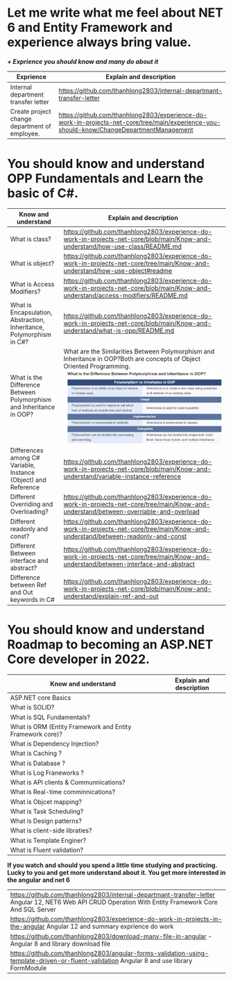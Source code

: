 


# Let me write what me feel about NET 6 and Entity Framework and experience always bring value.

***+ Exprience you should know and many do about it***

| Exprience | Explain and description|
|--|--|
|Internal department transfer letter |https://github.com/thanhlong2803/internal-departmant-transfer-letter|
| Create project change department of employee. | https://github.com/thanhlong2803/experience-do-work-in-projects-net-core/tree/main/experience-you-should-know/ChangeDepartmentManagement |


# You should know and understand OPP Fundamentals and Learn the basic of C#.
| Know and understand | Explain and description|
|--|--|
| What is class?  | https://github.com/thanhlong2803/experience-do-work-in-projects-net-core/blob/main/Know-and-understand/how-use-class/README.md |
| What is object?  | https://github.com/thanhlong2803/experience-do-work-in-projects-net-core/tree/main/Know-and-understand/how-use-object#readme |
| What is Access Modifiers?  |https://github.com/thanhlong2803/experience-do-work-in-projects-net-core/blob/main/Know-and-understand/access-modifiers/README.md  |
| What is Encapsulation, Abstraction, Inheritance, Polymorphism  in C#?  |https://github.com/thanhlong2803/experience-do-work-in-projects-net-core/blob/main/Know-and-understand/what-is-opp/README.md  |
|What is the Difference Between Polymorphism and Inheritance in OOP?|What are the Similarities Between Polymorphism and Inheritance in OOP?Both are concepts of Object Oriented Programming.![enter image description here](https://github.com/thanhlong2803/update-image/blob/main/image4/compare-polymorphism-inheritance.png)|
|Differences among C# Variable, Instance (Object) and Reference|https://github.com/thanhlong2803/experience-do-work-in-projects-net-core/blob/main/Know-and-understand/variable-instance-reference|
|Different Overriding  and Overloading? |https://github.com/thanhlong2803/experience-do-work-in-projects-net-core/tree/main/Know-and-understand/between-overriable-and-overload|
|Different readonly and const? |https://github.com/thanhlong2803/experience-do-work-in-projects-net-core/tree/main/Know-and-understand/between-readonly-and-const|
|Different Between interface and abstract? |https://github.com/thanhlong2803/experience-do-work-in-projects-net-core/tree/main/Know-and-understand/between-interface-and-abstract|
|Difference between Ref and Out keywords in C#|https://github.com/thanhlong2803/experience-do-work-in-projects-net-core/blob/main/Know-and-understand/explain-ref-and-out|
# You should know and understand Roadmap to becoming an ASP.NET Core developer in 2022.
|Know and understand| Explain and description |
|--|--|
|ASP.NET core Basics ||
|What is SOLID? ||
|What is SQL Fundamentals? ||
|What is ORM (Entity Framework and Entity Framework core)? ||
|What is Dependency Injection? ||
|What is Caching ? ||
|What is Database ? ||
|What is Log Franeworks ? ||
|What is API clients & Communnications? ||
|What is Real-time comminnications? ||
|What is Objcet mapping? ||
|What is Task Scheduling? ||
|What is Design patterns? ||
|What is client-side libraties? ||
|What is Template Enginer? ||
|What is Fluent validation? ||






**If you watch and should you spend a little time studying and practicing. Lucky to you and get more understand about it. You get more interested in the angular and net 6**



|  |
|--|
|https://github.com/thanhlong2803/internal-departmant-transfer-letter  Angular 12, NET6 Web API CRUD Operation With Entity Framework Core And SQL Server   |
|https://github.com/thanhlong2803/experience-do-work-in-projects-in-the-angular Angular 12 and summary exprience do work|
|https://github.com/thanhlong2803/download-many-file-in-angular -  Angular 8 and library download file  |
|https://github.com/thanhlong2803/angular-forms-validation-using-template-driven-or-fluent-validation  Angular 8 and use library FormModule|
